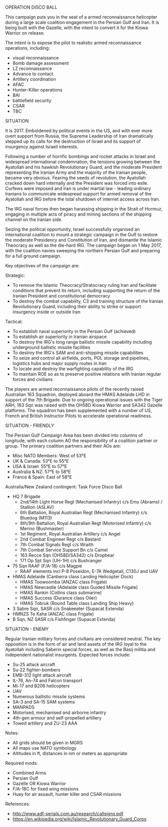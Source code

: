 OPERATION DISCO BALL

This campaign puts you in the seat of a armed reconnaissance helicopter during a large scale coalition engagement in the Persian Gulf and Iran. It is being built with the Gazelle, with the intent to convert it for the Kiowa Warrior on release.

The intent is to expose the pilot to realistic armed reconnaissance operations, including:

* visual reconnaissance
* Bomb damage assessment
* LZ reconnaissance
* Advance to contact
* Artillery coordination
* AFAC
* Hunter-Killer operations
* BAI
* battlefield security
* CSAR
* TBC

SITUATION

It is 2017. Emboldened by political events in the US, and with ever more overt support from Russia, the Supreme Leadership of Iran dramatically stepped up its calls for the destruction of Israel and its support of insurgency against Israeli interests.

Following a number of horrific bombings and rocket attacks in Israel and widespread international condemnation, the tensions growing between the Ayatollah and his hawkish Revolutionary Guard, and the moderate President representing the Iranian Army and the majority of the Iranian people, became very obvious. Fearing the seeds of revolution, the Ayatollah cracked down hard internally and the President was forced into exile. Curfews were imposed and Iran is under martial law - leading ordinary Iranians to communicate widespread support for armed removal of the Ayatollah and IRG before the total shutdown of internet access across Iran.

The IRG naval forces then began harassing shipping in the Strait of Hormuz, engaging in multiple acts of piracy and mining sections of the shipping channel on the Iranian side.

Seizing the political opportunity, Israel successfully organised an international coalition to mount a strategic campaign in the Gulf to restore the moderate Presidency and Constitution of Iran, and dismantle the Islamic Theocracy as well as the die-hard IRG. The campaign began on 1 May 2017, with the coalition navies sweeping the northern Persian Gulf and preparing for a full ground campaign.

Key objectives of the campaign are:

Strategic:
* To remove the Islamic Theocracy/Stratocracy ruling Iran and facilitate conditions that prevent its return, including supporting the return of the Iranian President and constitutional democracy
* To destroy the combat capability, C3 and training structure of the Iranian Revolutionary Guard, including their ability to strike or support insurgency inside or outside Iran

Tactical:
* To establish naval superiority in the Persian Gulf (achieved)
* To establish air superiority in Iranian airspace
* To destroy the IRG's long range ballistic missile capability including underground ballistic missile facilities
* To destroy the IRG's SAM and anti-shipping missile capabilities
* To seize and control all airfields, ports, POL storage and pipelines, logistics hubs and major supply routes in Iran
* To locate and destroy the warfighting capability of the IRG
* To maintain ROE so as to preserve positive relations with Iranian regular forces and civilians

The players are armed reconnaissance pilots of the recently raised Australian 163 Squadron, deployed aboard the HMAS Adelaide LHD in support of the 7th Brigade. Due to ongoing operational issues with the Tiger ARH, 163 Sqn was raised with the OH58D Kiowa Warrior and SA342 Gazelle platforms. The squadron has been supplemented with a number of US, French and British Instructor Pilots to accelerate operational readiness.

SITUATION - FRIENDLY

The Persian Gulf Campaign Area has been divided into columns of longitude, with each column AO the responsibility of a coalition partner or group. The primary coalition partners and their AOs are:

* Misc NATO Members: West of 53°E
* UK & Canada: 53°E to 55°E
* USA & Israel: 55°E to 57°E
* Australia & NZ: 57°E to 58°E
* France & Spain: East of 58°E

Australia/New Zealand contingent: Task Force Disco Ball

* HQ 7 Brigade
  * 2nd/14th Light Horse Regt (Mechanised Infantry) c/s Emu (Abrams) / Stallion (ASLAV)
  * 6th Battalion, Royal Australian Regt (Mechanised Infantry) c/s Bluedog (M113)
  * 8th/9th Battalion, Royal Australian Regt (Motorised Infantry) c/s Merino (Bushmaster)
  * 1st Regiment, Royal Australian Artillery c/s Angel
  * 2nd Combat Engineer Regt c/s Bastard
  * 7th Combat Signals Regt c/s Wraith
  * 7th Combat Service Support Bn c/s Camel
  * 163 Recce Sqn (OH58D/SA342) c/s Dropbear
  * 171 Op Spt Sqn (UH-1H) c/s Bushranger
* 75 Sqn RAAF (F/A-18) c/s Magpie
  * RAAF elements incl P-8 Poseidon, E-7A Wedgetail, C130J and UAV
* HMAS Adelaide (Canberra class Landing Helicopter Dock)
  * HMAS Toowoomba (ANZAC class Frigate)
  * HMAS Newcastle (Adelaide class Guided Missile Frigate)
  * HMAS Rankin (Collins class submarine)
  * HMAS Success (Durance class Oiler)
  * HMAS Tobruk (Round Table class Landing Ship Heavy)
* 3 Sabre Sqn, SASR c/s Snakeeater (Supacat Extenda)
* HMNZS Te Kaha (ANZAC class Frigate)
* B Sqn, NZ SASR c/s Fishfinger (Supacat Extenda)

SITUATION - ENEMY

Regular Iranian military forces and civilians are considered neutral. The key opposition is in the form of air and land assets of the IRG loyal to the Ayatollah including Saberin special forces, as well as the Basij militia and independent nationalist insurgents. Expected forces include:

* Su-25 attack aircraft
* Su-22 fighter-bombers
* EMB-312 light attack aircraft
* IL-76, An-74 and Falcon transport
* Mi-17 and B206 helicopters
* UAV
* Numerous ballistic missile systems
* SA-3 and SA-15 SAM systems
* MANPADS
* Motorised, mechanised and airborne infantry
* 4th-gen armour and self-propelled artillery
* Towed artillery and ZU-23 AAA

Notes:

* All grids should be given in MGRS
* All maps use NATO symbology
* Altitudes in ft, distances in nm or meters as appropriate

Required mods:
* Combined Arms
* Persian Gulf
* Gazelle OR Kiowa Warrior
* F/A-18C for fixed wing missions
* Huey for air assault, hunter killer and CSAR missions

References:

* http://www.adf-serials.com.au/research/callsigns.pdf
* https://en.wikipedia.org/wiki/Islamic_Revolutionary_Guard_Corps
